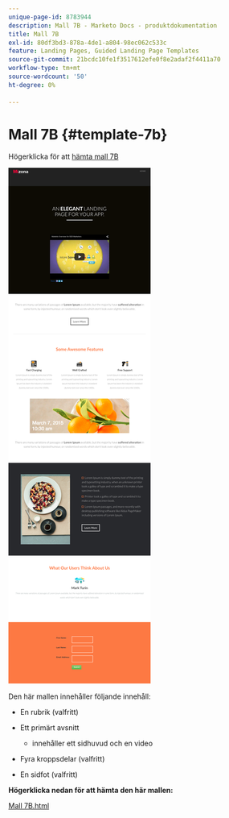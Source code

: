 ```yaml
---
unique-page-id: 8783944
description: Mall 7B - Marketo Docs - produktdokumentation
title: Mall 7B
exl-id: 80df3bd3-878a-4de1-a804-98ec062c533c
feature: Landing Pages, Guided Landing Page Templates
source-git-commit: 21bcdc10fe1f3517612efe0f8e2adaf2f4411a70
workflow-type: tm+mt
source-wordcount: '50'
ht-degree: 0%

---
```


# Mall 7B {#template-7b}

Högerklicka för att [hämta mall 7B](https://experienceleague.adobe.com/landing/marketo/lp-templates/template-7b.html?lang=sv-SE)

![](assets/image2015-7-29-15-3a13-3a3.png)

Den här mallen innehåller följande innehåll:

* En rubrik (valfritt)
* Ett primärt avsnitt

   * innehåller ett sidhuvud och en video

* Fyra kroppsdelar (valfritt)
* En sidfot (valfritt)

**Högerklicka nedan för att hämta den här mallen:**

[Mall 7B.html](https://experienceleague.adobe.com/landing/marketo/lp-templates/template-7b.html?lang=sv-SE)

